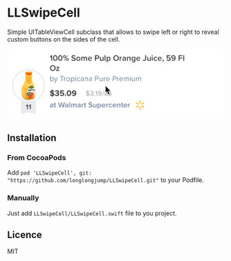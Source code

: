 # LLSwipeCell
Simple UITableViewCell subclass that allows to swipe left or right to reveal custom buttons on the sides of the cell.

<p align="center"><img src="https://raw.githubusercontent.com/longlongjump/LLSwipeCell/master/github-assets/swipe-animation.gif" /></p>


## Installation

### From CocoaPods

Add `pod 'LLSwipeCell', git: "https://github.com/longlongjump/LLSwipeCell.git"` to your Podfile. 

### Manually

Just add `LLSwipeCell/LLSwipeCell.swift` file to you project.

## Licence

MIT 
